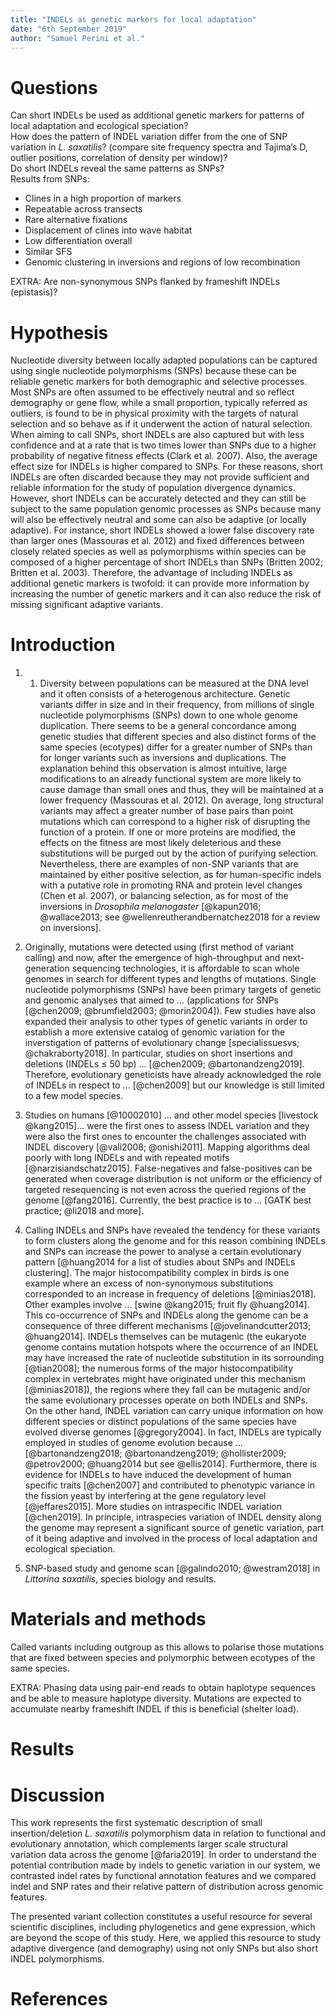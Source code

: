 ```yaml
---
title: "INDELs as genetic markers for local adaptation"
date: "6th September 2019"
author: "Samuel Perini et al."
---
```


# Questions  
Can short INDELs be used as additional genetic markers for patterns of local adaptation and ecological speciation?  
How does the pattern of INDEL variation differ from the one of SNP variation in _L. saxatilis_? (compare site frequency spectra and Tajima’s D, outlier positions, correlation of density per window)?  
Do short INDELs reveal the same patterns as SNPs?  
Results from SNPs:  
*	Clines in a high proportion of markers  
* Repeatable across transects  
*	Rare alternative fixations  
*	Displacement of clines into wave habitat  
*	Low differentiation overall  
*	Similar SFS  
*	Genomic clustering in inversions and regions of low recombination

EXTRA: Are non-synonymous SNPs flanked by frameshift INDELs (epistasis)?

# Hypothesis  
Nucleotide diversity between locally adapted populations can be captured using single nucleotide polymorphisms (SNPs) because these can be reliable genetic markers for both demographic and selective processes. Most SNPs are often assumed to be effectively neutral and so reflect demography or gene flow, while a small proportion, typically referred as outliers, is found to be in physical proximity with the targets of natural selection and so behave as if it underwent the action of natural selection.  
When aiming to call SNPs, short INDELs are also captured but with less confidence and at a rate that is two times lower than SNPs due to a higher probability of negative fitness effects (Clark et al. 2007). Also, the average effect size for INDELs is higher compared to SNPs. For these reasons, short INDELs are often discarded because they may not provide sufficient and reliable information for the study of population divergence dynamics. However, short INDELs can be accurately detected and they can still be subject to the same population genomic processes as SNPs because many will also be effectively neutral and some can also be adaptive (or locally adaptive). For instance, short INDELs showed a lower false discovery rate than larger ones (Massouras et al. 2012) and fixed differences between closely related species as well as polymorphisms within species can be composed of a higher percentage of short INDELs than SNPs (Britten 2002; Britten et al. 2003). Therefore, the advantage of including INDELs as additional genetic markers is twofold: it can provide more information by increasing the number of genetic markers and it can also reduce the risk of missing significant adaptive variants.

# Introduction  
1. 1.	Diversity between populations can be measured at the DNA level and it often consists of a heterogenous architecture. Genetic variants differ in size and in their frequency, from millions of single nucleotide polymorphisms (SNPs) down to one whole genome duplication. There seems to be a general concordance among genetic studies that different species and also distinct forms of the same species (ecotypes) differ for a greater number of SNPs than for longer variants such as inversions and duplications. The explanation behind this observation is almost intuitive, large modifications to an already functional system are more likely to cause damage than small ones and thus, they will be maintained at a lower frequency (Massouras et al. 2012). On average, long structural variants may affect a greater number of base pairs than point mutations which can correspond to a higher risk of disrupting the function of a protein. If one or more proteins are modified, the effects on the fitness are most likely deleterious and these substitutions will be purged out by the action of purifying selection. Nevertheless, there are examples of non-SNP variants that are maintained by either positive selection, as for human-specific indels with a putative role in promoting RNA and protein level changes (Chen et al. 2007), or balancing selection, as for most of the inversions in _Drosophila melanogaster_ [@kapun2016; @wallace2013; see @wellenreutherandbernatchez2018 for a review on inversions].

1. Originally, mutations were detected using (first method of variant calling) and now, after the emergence of high-throughput and next-generation sequencing technologies, it is affordable to scan whole genomes in search for different types and lengths of mutations. Single nucleotide polymorphisms (SNPs) have been primary targets of genetic and genomic analyses that aimed to ... (applications for SNPs [@chen2009; @brumfield2003; @morin2004]). Few studies have also expanded their analysis to other types of genetic variants in order to establish a more extensive catalog of genomic variation for the inverstigation of patterns of evolutionary change [specialissuesvs; @chakraborty2018]. In particular, studies on short insertions and deletions (INDELs $\leq$ 50 bp) ... [@chen2009; @bartonandzeng2019]. Therefore, evolutionary geneticists have already acknowledged the role of INDELs in respect to ... [@chen2009] but our knowledge is still limited to a few model species.

1. Studies on humans [@10002010] ... and other model species [livestock @kang2015]... were the first ones to assess INDEL variation and they were also the first ones to encounter the challenges associated with INDEL discovery [@vali2008; @onishi2011]. Mapping algorithms deal poorly with long INDELs and with repeated motifs [@narzisiandschatz2015]. False-negatives and false-positives can be generated when coverage distribution is not uniform or the efficiency of targeted resequencing is not even across the queried regions of the genome [@fang2016]. Currently, the best practice is to ... [GATK best practice; @li2018 and more].

1. Calling INDELs and SNPs have revealed the tendency for these variants to form clusters along the genome and for this reason combining INDELs and SNPs can increase the power to analyse a certain evolutionary pattern [@huang2014 for a list of studies about SNPs and INDELs clustering]. The major histocompatibility complex in birds is one example where an excess of non-synonymous substitutions corresponded to an increase in frequency of deletions [@minias2018]. Other examples involve ... [swine @kang2015; fruit fly @huang2014]. This co-occurrence of SNPs and INDELs along the genome can be a consequence of three different mechanisms [@jovelinandcutter2013; @huang2014]. INDELs themselves can be mutagenic (the eukaryote genome contains mutation hotspots where the occurrence of an INDEL may have increased the rate of nucleotide substitution in its sorrounding [@tian2008]; the numerous forms of the major histocompatibility complex in vertebrates might have originated under this mechanism [@minias2018]), the regions where they fall can be mutagenic and/or the same evolutionary processes operate on both INDELs and SNPs.  
On the other hand, INDEL variation can carry unique information on how different species or distinct populations of the same species have evolved diverse genomes [@gregory2004]. In fact, INDELs are typically employed in studies of genome evolution because ... [@bartonandzeng2018; @bartonandzeng2019; @hollister2009; @petrov2000; @huang2014 but see @ellis2014]. Furthermore, there is evidence for INDELs to have induced the development of human specific traits [@chen2007] and contributed to phenotypic variance in the fission yeast by interfering at the gene regulatory level [@jeffares2015]. More studies on intraspecific INDEL variation [@chen2019]. In principle, intraspecies variation of INDEL density along the genome may represent a significant source of genetic variation, part of it being adaptive and involved in the process of local adaptation and ecological speciation.

1. SNP-based study and genome scan [@galindo2010; @westram2018] in _Littorina saxatilis_, species biology and results.

# Materials and methods  
Called variants including outgroup as this allows to polarise those mutations that are fixed between species and polymorphic between ecotypes of the same species.

EXTRA: Phasing data using pair-end reads to obtain haplotype sequences and be able to measure haplotype diversity. Mutations are expected to accumulate nearby frameshift INDEL if this is beneficial (shelter load).

# Results

# Discussion  
This work represents the first systematic description of small insertion/deletion _L. saxatilis_ polymorphism data in relation to functional and evolutionary annotation, which complements larger scale structural variation data across the genome [@faria2019]. In order to understand the potential contribution made by indels to genetic variation in our system, we contrasted indel rates by functional annotation features and we compared indel and SNP rates and their relative pattern of distribution across genomic features.

The presented variant collection constitutes a useful resource for several scientific disciplines, including phylogenetics and gene expression, which are beyond the scope of this study. Here, we applied this resource to study adaptive divergence (and demography) using not only SNPs but also short INDEL polymorphisms.

# References  
